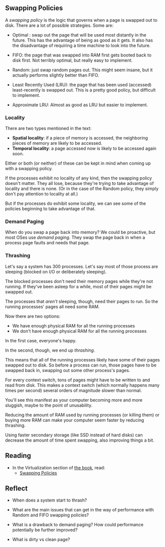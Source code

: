 <!-- Exploration 9.2: Swapping Policies -->

## Swapping Policies

A _swapping policy_ is the logic that governs when a page is swapped out
to disk. There are a lot of possible strategies. Some are:

* Optimal : swap out the page that will be used most distantly in the
  future. This has the advantage of being as good as it gets. It also
  has the disadvantage of requiring a time machine to look into the
  future.

* FIFO: the page that was swapped into RAM first gets booted back to
  disk first. Not terribly optimal, but really easy to implement.

* Random: just swap random pages out. This might seem insane, but it
  actually performs slightly better than FIFO.

* Least Recently Used (LRU): the page that has been used (accessed)
  least-recently is swapped out. This is a pretty good policy, but
  difficult to implement.

* Approximate LRU: Almost as good as LRU but easier to implement.

### Locality

There are two types mentioned in the text:

* **Spatial locality**: if a piece of memory is accessed, the
  neighboring pieces of memory are likely to be accessed.
* **Temporal locality**: a page accessed now is likely to be accessed
  again soon.

Either or both (or neither) of these can be kept in mind when coming up
with a swapping policy.

If the processes exhibit no locality of any kind, then the swapping
policy doesn't matter. They all lose, because they're trying to take
advantage of locality and there is none. (Or in the case of the Random
policy, they simply don't pay attention to locality at all.)

But if the processes do exhibit some locality, we can see some of the
policies beginning to take advantage of that.

### Demand Paging

When do you swap a page back into memory? We could be proactive, but
most OSes use _demand paging_. They swap the page back in when a process
page faults and needs that page.

### Thrashing

Let's say a system has 300 processes. Let's say most of those process
are sleeping (blocked on I/O or deliberately sleeping).

The blocked processes don't need their memory pages while they're not
running. If they've been asleep for a while, most of their pages might
be swapped out.

The processes that _aren't_ sleeping, though, need their pages to run.
So the running processes' pages all need some RAM.

Now there are two options:

* We have enough physical RAM for all the running processes
* We don't have enough physical RAM for all the running processes

In the first case, everyone's happy.

In the second, though, we end up _thrashing_.

This means that all of the running processes likely have some of their
pages swapped out to disk. So before a process can run, those pages have
to be swapped back in, swapping out some other process's pages.

For every context switch, tons of pages might have to be written to and
read from disk. This makes a context switch (which normally happens many
times per second) several orders of magnitude slower than normal.

You'll see this manifest as your computer becoming more and more
sluggish, maybe to the point of unusability.

Reducing the amount of RAM used by running processes (or killing them)
or buying more RAM can make your computer seem faster by reducing
thrashing.

Using faster secondary storage (like SSD instead of hard disks) can
decrease the amount of time spent swapping, also improving things a bit.

## Reading

* In the Virtualization section of [the book](https://pages.cs.wisc.edu/~remzi/OSTEP/), read:
  * [Swapping Policies](https://pages.cs.wisc.edu/~remzi/OSTEP/vm-beyondphys-policy.pdf)
  
## Reflect

* When does a system start to thrash?

* What are the main issues that can get in the way of performance with
  Random and FIFO swapping policies?

* What is a drawback to demand paging? How could performance potentially
  be further improved?

* What is dirty vs clean page?
